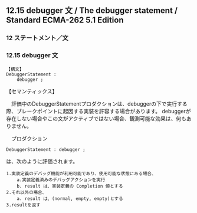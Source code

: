 12.15 debugger 文 / The debugger statement / Standard ECMA-262 5.1 Edition
--------------------------------------------------------------------------

### 12 ステートメント／文

### 12.15 debugger 文

    【構文】
    DebuggerStatement :
        debugger ;

【セマンティックス】

　評価中のDebuggerStatementプロダクションは、debuggerの下で実行する際、ブレークポイントに起因する実装を許容する場合があります。 debuggerが存在しない場合やこの文がアクティブではない場合、観測可能な効果は、何もありません。

　プロダクション

    DebuggerStatement : debugger ;

は、次のように評価されます。

    1.実装定義のデバッグ機能が利用可能であり、使用可能な状態にある場合、
        a.実装定義済みのデバッグアクションを実行
        b. result は、実装定義の Completion 値とする
    2.それ以外の場合、
        a. result は、(normal, empty, empty)とする
    3.resultを返す


